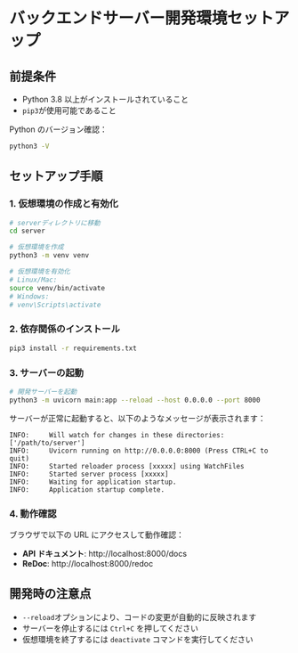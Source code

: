 # バックエンドサーバー開発環境セットアップ

## 前提条件

- Python 3.8 以上がインストールされていること
- `pip3`が使用可能であること

Python のバージョン確認：

```bash
python3 -V
```

## セットアップ手順

### 1. 仮想環境の作成と有効化

```bash
# serverディレクトリに移動
cd server

# 仮想環境を作成
python3 -m venv venv

# 仮想環境を有効化
# Linux/Mac:
source venv/bin/activate
# Windows:
# venv\Scripts\activate
```

### 2. 依存関係のインストール

```bash
pip3 install -r requirements.txt
```

### 3. サーバーの起動

```bash
# 開発サーバーを起動
python3 -m uvicorn main:app --reload --host 0.0.0.0 --port 8000
```

サーバーが正常に起動すると、以下のようなメッセージが表示されます：

```
INFO:     Will watch for changes in these directories: ['/path/to/server']
INFO:     Uvicorn running on http://0.0.0.0:8000 (Press CTRL+C to quit)
INFO:     Started reloader process [xxxxx] using WatchFiles
INFO:     Started server process [xxxxx]
INFO:     Waiting for application startup.
INFO:     Application startup complete.
```

### 4. 動作確認

ブラウザで以下の URL にアクセスして動作確認：

- **API ドキュメント**: http://localhost:8000/docs
- **ReDoc**: http://localhost:8000/redoc

## 開発時の注意点

- `--reload`オプションにより、コードの変更が自動的に反映されます
- サーバーを停止するには `Ctrl+C` を押してください
- 仮想環境を終了するには `deactivate` コマンドを実行してください
